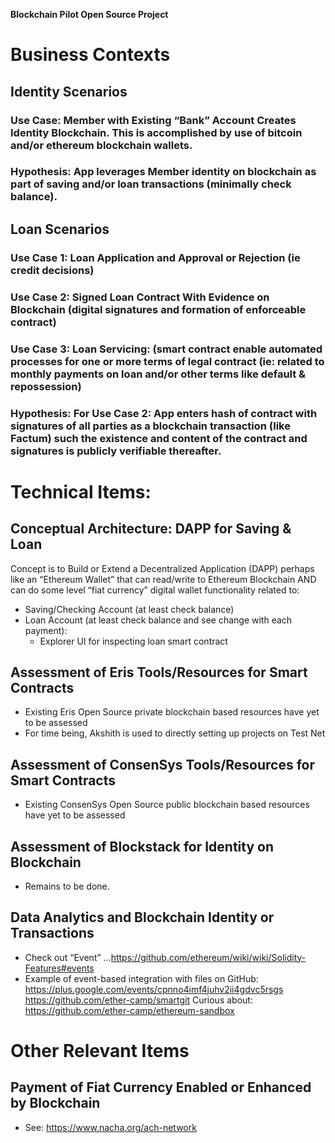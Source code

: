 **Blockchain Pilot Open Source Project**


# Business Contexts
## Identity Scenarios
### Use Case: Member with Existing “Bank” Account Creates Identity Blockchain.  This is accomplished by use of bitcoin and/or ethereum blockchain wallets.

### Hypothesis: App leverages Member identity on blockchain as part of saving and/or loan transactions (minimally check balance).
## Loan Scenarios
### Use Case 1: Loan Application and Approval or Rejection (ie credit decisions)
### Use Case 2: Signed Loan Contract With Evidence on Blockchain (digital signatures and formation of enforceable contract)
### Use Case 3: Loan Servicing: (smart contract enable automated processes for one or more terms of legal contract (ie: related to monthly payments on loan and/or other terms like default & repossession)

### Hypothesis: For Use Case 2: App enters hash of contract with signatures of all parties as a blockchain transaction (like Factum) such the existence and content of the contract and signatures is publicly verifiable thereafter. 

# Technical Items:
## Conceptual Architecture: DAPP for Saving & Loan
Concept is to Build or Extend a Decentralized Application (DAPP) perhaps like an “Ethereum Wallet” that can read/write to Ethereum Blockchain AND can do some level “fiat currency” digital wallet functionality related to: 
* Saving/Checking Account (at least check balance)
* Loan Account (at least check balance and see change with each payment):
    * Explorer UI for inspecting loan smart contract 
## Assessment of Eris Tools/Resources for Smart Contracts
* Existing Eris Open Source private blockchain based resources have yet to be assessed
* For time being, Akshith is used to directly setting up projects on Test Net

## Assessment of ConsenSys Tools/Resources for Smart Contracts
* Existing ConsenSys Open Source public blockchain based resources have yet to be assessed
## Assessment of Blockstack for Identity on Blockchain 
* Remains to be done.  

## Data Analytics and Blockchain Identity or Transactions
* Check out “Event” …https://github.com/ethereum/wiki/wiki/Solidity-Features#events 
* Example of event-based integration with files on GitHub: 
https://plus.google.com/events/cpnno4imf4juhv2ii4gdvc5rsgs
https://github.com/ether-camp/smartgit 
Curious about: https://github.com/ether-camp/ethereum-sandbox 

# Other Relevant Items
## Payment of Fiat Currency Enabled or Enhanced by Blockchain
* See: https://www.nacha.org/ach-network 
